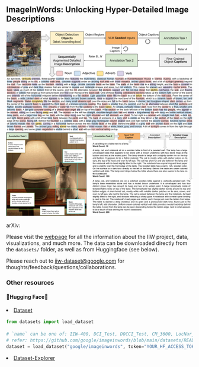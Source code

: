 <h2>ImageInWords: Unlocking Hyper-Detailed Image Descriptions</h2> 

<img src="static/images/Abstract/1_white_background.png">
<img src="static/images/Abstract/2_white_background.png">

arXiv: 

Please visit the [webpage](https://google.github.io/imageinwords) for all the information about the IIW project, data, visualizations, and much more. The data can be downloaded directly from the `datasets/` folder, as well as from Huggingface (see below).

Please reach out to iiw-dataset@google.com for thoughts/feedback/questions/collaborations.

<h3>Other resources</h3>

<h4>&#129303;Hugging Face&#129303;</h4>

<li><a href="https://huggingface.co/datasets/google/imageinwords">Dataset</a></li>

```python
from datasets import load_dataset

# `name` can be one of: IIW-400, DCI_Test, DOCCI_Test, CM_3600, LocNar_Eval
# refer: https://github.com/google/imageinwords/blob/main/datasets/README.md
dataset = load_dataset("google/imageinwords", token="YOUR_HF_ACCESS_TOKEN", name="IIW-400")
```

<li><a href="https://huggingface.co/spaces/google/imageinwords-explorer">Dataset-Explorer</a></li>


